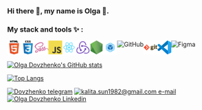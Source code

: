 ### Hi there 👋, my name is Olga :revolving_hearts:.

### My stack and tools :sparkles: :

<img align="left" alt="HTML5" width="32px" src="https://raw.githubusercontent.com/github/explore/80688e429a7d4ef2fca1e82350fe8e3517d3494d/topics/html/html.png" />
<img align="left" alt="CSS3" width="32px" src="https://raw.githubusercontent.com/github/explore/80688e429a7d4ef2fca1e82350fe8e3517d3494d/topics/css/css.png" /> 
<img align="left" alt="Sass" width="32px" src="https://raw.githubusercontent.com/github/explore/80688e429a7d4ef2fca1e82350fe8e3517d3494d/topics/sass/sass.png" /> 
<img align="left" alt="JS" width="32px" src="https://raw.githubusercontent.com/github/explore/80688e429a7d4ef2fca1e82350fe8e3517d3494d/topics/javascript/javascript.png" /> 
<img align="left" alt="React" width="32px" src="https://raw.githubusercontent.com/github/explore/80688e429a7d4ef2fca1e82350fe8e3517d3494d/topics/react/react.png" /> 
<img align="left" alt="Redux" width="32px" src="https://raw.githubusercontent.com/github/explore/80688e429a7d4ef2fca1e82350fe8e3517d3494d/topics/redux/redux.png" />
<img align="left" alt="Node.js" width="32px" src="https://raw.githubusercontent.com/github/explore/80688e429a7d4ef2fca1e82350fe8e3517d3494d/topics/nodejs/nodejs.png" />
<img align="left" alt="Webpack" width="32px" src="https://raw.githubusercontent.com/github/explore/80688e429a7d4ef2fca1e82350fe8e3517d3494d/topics/webpack/webpack.png" /> 
<img align="left" alt="GitHub" src="https://img.shields.io/badge/github-%23121011.svg?style=for-the-badge&logo=github&logoColor=white" />
<img align="left" alt="Git" width="32px" src="https://raw.githubusercontent.com/github/explore/80688e429a7d4ef2fca1e82350fe8e3517d3494d/topics/git/git.png" />
<img align="left" alt="Visual Studio Code" width="32px" src="https://raw.githubusercontent.com/github/explore/80688e429a7d4ef2fca1e82350fe8e3517d3494d/topics/visual-studio-code/visual-studio-code.png" />
<img align="left" alt="Figma" src="https://img.shields.io/badge/figma-%23F24E1E.svg?style=for-the-badge&logo=figma&logoColor=white"/>
<br />
<br />

[![Olga Dovzhenko's GitHub stats](https://github-readme-stats.vercel.app/api?username=Dovzhenko-olga&show_icons=true&theme=tokyonight)](https://github.com/Dovzhenko-olga/github-readme-stats)

[![Top Langs](https://github-readme-stats.vercel.app/api/top-langs/?username=Dovzhenko-olga&layout=compact)](https://github.com/Dovzhenko-olga/github-readme-stats)

[![Dovzhenko telegram](https://img.shields.io/badge/Telegram-%40Dovzhenko-blue?style=plastic&logo=telegram&link=https://t.me/Olya_Businka)](https://t.me/Olya_Businka)
[![kalita.sun1982@gmail.com e-mail](https://img.shields.io/badge/Gmail-Dovzhenko_Olya-red?style=plastic&logo=gmail&link=mailto:kalita.sun1982@gmail.com)](mailto:kalita.sun1982@gmail.com) 
[![Olga Dovzhenko Linkedin](https://img.shields.io/badge/Linkedin-Dovzhenko_Olya-blue?style=plastic&logo=Linkedin&link=https://www.linkedin.com/in/olga-dovzhenko-34320b82/)](https://www.linkedin.com/in/olga-dovzhenko-34320b82/)

<!--
**Dovzhenko-olga/Dovzhenko-olga** is a ✨ _special_ ✨ repository because its `README.md` (this file) appears on your GitHub profile.

Here are some ideas to get you started:

- 🔭 I’m currently working on ...
- 🌱 I’m currently learning ...
- 👯 I’m looking to collaborate on ...
- 🤔 I’m looking for help with ...
- 💬 Ask me about ...
- 📫 How to reach me: ...
- 😄 Pronouns: ...
- ⚡ Fun fact: ...
-->
